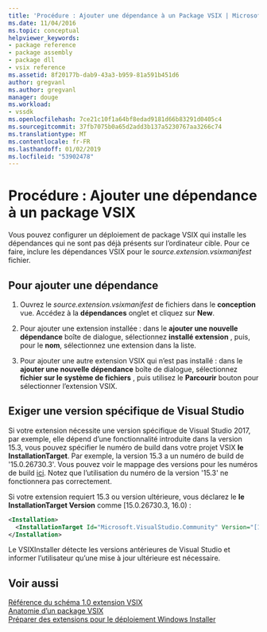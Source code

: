 ```yaml
---
title: 'Procédure : Ajouter une dépendance à un Package VSIX | Microsoft Docs'
ms.date: 11/04/2016
ms.topic: conceptual
helpviewer_keywords:
- package reference
- package assembly
- package dll
- vsix reference
ms.assetid: 8f20177b-dab9-43a3-b959-81a591b451d6
author: gregvanl
ms.author: gregvanl
manager: douge
ms.workload:
- vssdk
ms.openlocfilehash: 7ce21c10f1a64bf8edad9181d66b83291d0405c4
ms.sourcegitcommit: 37fb7075b0a65d2add3b137a5230767aa3266c74
ms.translationtype: MT
ms.contentlocale: fr-FR
ms.lasthandoff: 01/02/2019
ms.locfileid: "53902478"
---
```

# <a name="how-to-add-a-dependency-to-a-vsix-package"></a>Procédure : Ajouter une dépendance à un package VSIX

Vous pouvez configurer un déploiement de package VSIX qui installe les dépendances qui ne sont pas déjà présents sur l’ordinateur cible. Pour ce faire, inclure les dépendances VSIX pour le *source.extension.vsixmanifest* fichier.

## <a name="to-add-a-dependency"></a>Pour ajouter une dépendance

1. Ouvrez le *source.extension.vsixmanifest* de fichiers dans le **conception** vue. Accédez à la **dépendances** onglet et cliquez sur **New**.

2. Pour ajouter une extension installée : dans le **ajouter une nouvelle dépendance** boîte de dialogue, sélectionnez **installé extension** , puis, pour le **nom**, sélectionnez une extension dans la liste.

3. Pour ajouter une autre extension VSIX qui n’est pas installé : dans le **ajouter une nouvelle dépendance** boîte de dialogue, sélectionnez **fichier sur le système de fichiers** , puis utilisez le **Parcourir** bouton pour sélectionner l’extension VSIX.

## <a name="require-a-specific-visual-studio-release"></a>Exiger une version spécifique de Visual Studio

Si votre extension nécessite une version spécifique de Visual Studio 2017, par exemple, elle dépend d’une fonctionnalité introduite dans la version 15.3, vous pouvez spécifier le numéro de build dans votre projet VSIX **le InstallationTarget**. Par exemple, la version 15.3 a un numéro de build de '15.0.26730.3'. Vous pouvez voir le mappage des versions pour les numéros de build [ici](../install/visual-studio-build-numbers-and-release-dates.md). Notez que l’utilisation du numéro de la version '15.3' ne fonctionnera pas correctement.

Si votre extension requiert 15.3 ou version ultérieure, vous déclarez le **le InstallationTarget Version** comme [15.0.26730.3, 16.0) :

```xml
<Installation>
  <InstallationTarget Id="Microsoft.VisualStudio.Community" Version="[15.0.26730.3, 16.0)" />
</Installation>
```

Le VSIXInstaller détecte les versions antérieures de Visual Studio et informer l’utilisateur qu’une mise à jour ultérieure est nécessaire.


## <a name="see-also"></a>Voir aussi

 [Référence du schéma 1.0 extension VSIX](https://msdn.microsoft.com/library/76e410ec-b1fb-4652-ac98-4a4c52e09a2b)   
 [Anatomie d’un package VSIX](../extensibility/anatomy-of-a-vsix-package.md)   
 [Préparer des extensions pour le déploiement Windows Installer](../extensibility/preparing-extensions-for-windows-installer-deployment.md)
